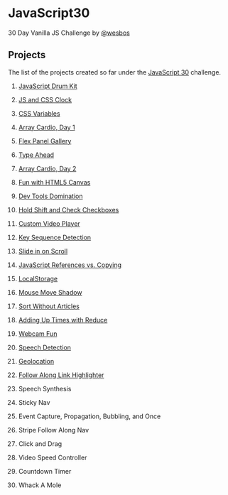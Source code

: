 # JavaScript30
30 Day Vanilla JS Challenge by [@wesbos](https://github.com/wesbos)

## Projects
The list of the projects created so far under the [JavaScript 30](https://sabique.github.io/JavaScript30/) challenge.

1. [JavaScript Drum Kit](https://sabique.github.io/JavaScript30/01%20-%20JavaScript%20Drum%20Kit/)

2. [JS and CSS Clock](https://sabique.github.io/JavaScript30/02%20-%20JS%20and%20CSS%20Clock/)

3. [CSS Variables](https://sabique.github.io/JavaScript30/03%20-%20CSS%20Variables/)

4. [Array Cardio, Day 1](https://sabique.github.io/JavaScript30/04%20-%20Array%20Cardio%20Day%201/)

5. [Flex Panel Gallery](https://sabique.github.io/JavaScript30/05%20-%20Flex%20Panel%20Gallery/)

6. [Type Ahead](https://sabique.github.io/JavaScript30/06%20-%20Type%20Ahead/)

7. [Array Cardio, Day 2](https://sabique.github.io/JavaScript30/07%20-%20Array%20Cardio%20Day%202/)

8. [Fun with HTML5 Canvas](https://sabique.github.io/JavaScript30/08%20-%20Fun%20with%20HTML5%20Canvas/)

9. [Dev Tools Domination](https://sabique.github.io/JavaScript30/09%20-%20Dev%20Tools%20Domination/)

10. [Hold Shift and Check Checkboxes](https://sabique.github.io/JavaScript30/10%20-%20Hold%20Shift%20and%20Check%20Checkboxes/)

11. [Custom Video Player](https://sabique.github.io/JavaScript30/11%20-%20Custom%20Video%20Player/)

12. [Key Sequence Detection](https://sabique.github.io/JavaScript30/12%20-%20Key%20Sequence%20Detection/)

13. [Slide in on Scroll](https://sabique.github.io/JavaScript30/13%20-%20Slide%20in%20on%20Scroll/)

14. [JavaScript References vs. Copying](https://sabique.github.io/JavaScript30/14%20-%20JavaScript%20References%20VS%20Copying/)

15. [LocalStorage](https://sabique.github.io/JavaScript30/15%20-%20LocalStorage/)

16. [Mouse Move Shadow](https://sabique.github.io/JavaScript30/16%20-%20Mouse%20Move%20Shadow/)

17. [Sort Without Articles](https://sabique.github.io/JavaScript30/17%20-%20Sort%20Without%20Articles/)

18. [Adding Up Times with Reduce](https://sabique.github.io/JavaScript30/18%20-%20Adding%20Up%20Times%20with%20Reduce/)

19. [Webcam Fun](https://sabique.github.io/JavaScript30/19%20-%20Webcam%20Fun)

20. [Speech Detection](https://sabique.github.io/JavaScript30/20%20-%20Speech%20Detection)

21. [Geolocation](https://sabique.github.io/JavaScript30/21%20-%20Geolocation)

22. [Follow Along Link Highlighter](https://sabique.github.io/JavaScript30/22%20-%20Follow%20Along%20Link%20Highlighter)

23. Speech Synthesis

24. Sticky Nav

25. Event Capture, Propagation, Bubbling, and Once

26. Stripe Follow Along Nav

27. Click and Drag

28. Video Speed Controller

29. Countdown Timer

30. Whack A Mole